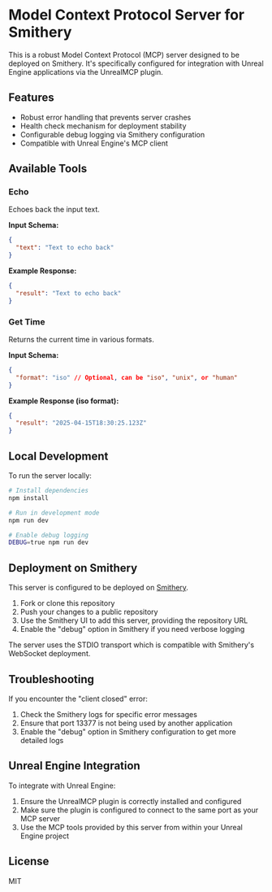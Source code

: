 # Model Context Protocol Server for Smithery

This is a robust Model Context Protocol (MCP) server designed to be deployed on Smithery. It's specifically configured for integration with Unreal Engine applications via the UnrealMCP plugin.

## Features

- Robust error handling that prevents server crashes
- Health check mechanism for deployment stability
- Configurable debug logging via Smithery configuration
- Compatible with Unreal Engine's MCP client

## Available Tools

### Echo

Echoes back the input text.

**Input Schema:**
```json
{
  "text": "Text to echo back"
}
```

**Example Response:**
```json
{
  "result": "Text to echo back"
}
```

### Get Time

Returns the current time in various formats.

**Input Schema:**
```json
{
  "format": "iso" // Optional, can be "iso", "unix", or "human"
}
```

**Example Response (iso format):**
```json
{
  "result": "2025-04-15T18:30:25.123Z"
}
```

## Local Development

To run the server locally:

```bash
# Install dependencies
npm install

# Run in development mode
npm run dev

# Enable debug logging
DEBUG=true npm run dev
```

## Deployment on Smithery

This server is configured to be deployed on [Smithery](https://smithery.ai/docs/deployments).

1. Fork or clone this repository
2. Push your changes to a public repository
3. Use the Smithery UI to add this server, providing the repository URL
4. Enable the "debug" option in Smithery if you need verbose logging

The server uses the STDIO transport which is compatible with Smithery's WebSocket deployment.

## Troubleshooting

If you encounter the "client closed" error:
1. Check the Smithery logs for specific error messages
2. Ensure that port 13377 is not being used by another application
3. Enable the "debug" option in Smithery configuration to get more detailed logs

## Unreal Engine Integration

To integrate with Unreal Engine:
1. Ensure the UnrealMCP plugin is correctly installed and configured
2. Make sure the plugin is configured to connect to the same port as your MCP server
3. Use the MCP tools provided by this server from within your Unreal Engine project

## License

MIT 